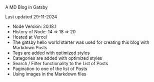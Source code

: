 A MD Blog in Gatsby 

Last updated 29-11-2024

- Node Version: 20.18.1
- History of Node: 14 => 18 => 20
- Hosted at Vercel 
- The gatsby hello world starter was used for creating this blog with Markdown Posts
- Tags are added with optimized styles
- Categories are added with optimized styles
- Search / Filter functionality to the List of Posts
- Pagination to one of the list of Posts
- Using images in the Markdown files
